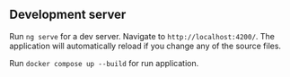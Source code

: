 
## Development server

Run `ng serve` for a dev server. Navigate to `http://localhost:4200/`. The application will automatically reload if you change any of the source files.

Run `docker compose up --build` for run application.
